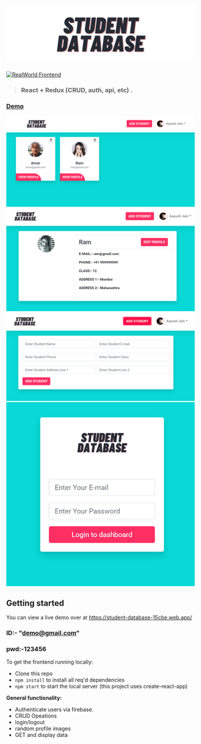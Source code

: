 # ![React + Redux Example App](newLogo.svg)

[![RealWorld Frontend](https://img.shields.io/badge/realworld-frontend-%23783578.svg)](http://realworld.io)

> ### React + Redux  (CRUD, auth, api, etc) .

### [Demo](https://student-database-15cbe.web.app/)&nbsp;&nbsp;&nbsp;&nbsp;
<img src="./ss1.png">
<img src="./ss2.png">
<img src="./ss3.png">
<img src="./ss4.png">


## Getting started

You can view a live demo over at https://student-database-15cbe.web.app/
### ID:- "demo@gmail.com"
### pwd:-123456

To get the frontend running locally:

- Clone this repo
- `npm install` to install all req'd dependencies
- `npm start` to start the local server (this project uses create-react-app)

**General functionality:**

- Authenticate users via firebase.
- CRUD Opeations
- login/logout
- random profile images
- GET and display data

